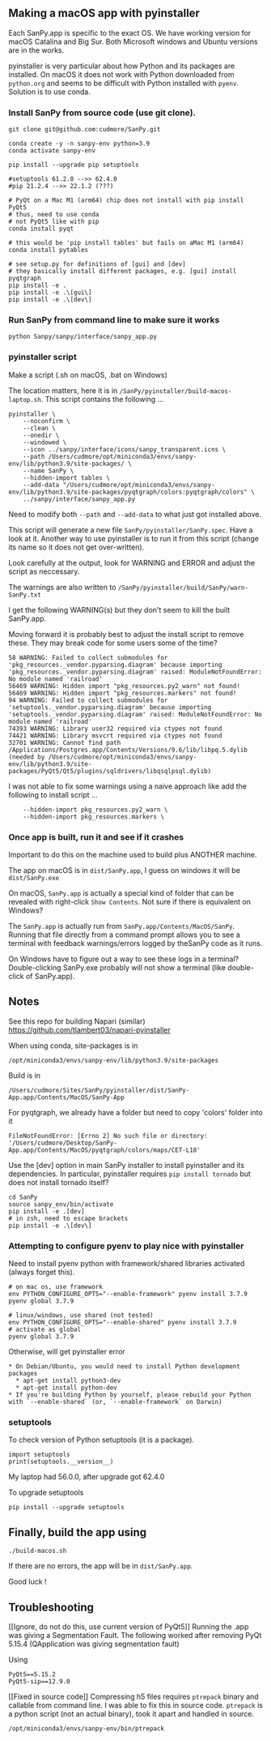 
## Making a macOS app with pyinstaller

Each SanPy.app is specific to the exact OS. We have working version for macOS Catalina and Big Sur. Both Microsoft windows and Ubuntu versions are in the works.

pyinstaller is very particular about how Python and its packages are installed. On macOS it does not work with Python downloaded from `python.org` and seems to be difficult with Python installed with `pyenv`. Solution is to use conda.

### Install SanPy from source code (use git clone).

```
git clone git@github.com:cudmore/SanPy.git

conda create -y -n sanpy-env python=3.9
conda activate sanpy-env

pip install --upgrade pip setuptools

#setuptools 61.2.0 -->> 62.4.0
#pip 21.2.4 -->> 22.1.2 (???)

# PyQt on a Mac M1 (arm64) chip does not install with pip install PyQt5
# thus, need to use conda
# not PyQt5 like with pip
conda install pyqt 

# this would be 'pip install tables' but fails on aMac M1 (arm64)
conda install pytables

# see setup.py for definitions of [gui] and [dev]
# they basically install different packages, e.g. [gui] install pyqtgraph
pip install -e .
pip install -e .\[gui\]
pip install -e .\[dev\]
```

### Run SanPy from command line to make sure it works

```
python Sanpy/sanpy/interface/sanpy_app.py
```

### pyinstaller script

Make a script (.sh on macOS, .bat on Windows)

The location matters, here it is in `/SanPy/pyinstaller/build-macos-laptop.sh`. This script contains  the following ...

```
pyinstaller \
	--noconfirm \
	--clean \
	--onedir \
	--windowed \
	--icon ../sanpy/interface/icons/sanpy_transparent.icns \
	--path /Users/cudmore/opt/miniconda3/envs/sanpy-env/lib/python3.9/site-packages/ \
	--name SanPy \
	--hidden-import tables \
    --add-data "/Users/cudmore/opt/miniconda3/envs/sanpy-env/lib/python3.9/site-packages/pyqtgraph/colors:pyqtgraph/colors" \
	../sanpy/interface/sanpy_app.py
```

Need to modify both `--path` and `--add-data` to what just got installed above.

This script will generate a new file `SanPy/pyinstaller/SanPy.spec`. Have a look at it. Another way to use pyinstaller is to run it from this script (change its name so it does not get over-written).

Look carefully at the output, look for WARNING and ERROR and adjust the script as neccessary.

The warnings are also written to `/SanPy/pyinstaller/build/SanPy/warn-SanPy.txt`

I get the following WARNING(s) but they don't seem to kill the built SanPy.app.

Moving forward it is probably best to adjust the install script to remove these. They may break code for some users some of the time?

```
58 WARNING: Failed to collect submodules for 'pkg_resources._vendor.pyparsing.diagram' because importing 'pkg_resources._vendor.pyparsing.diagram' raised: ModuleNotFoundError: No module named 'railroad'
56469 WARNING: Hidden import "pkg_resources.py2_warn" not found!
56469 WARNING: Hidden import "pkg_resources.markers" not found!
94 WARNING: Failed to collect submodules for 'setuptools._vendor.pyparsing.diagram' because importing 'setuptools._vendor.pyparsing.diagram' raised: ModuleNotFoundError: No module named 'railroad'
74393 WARNING: Library user32 required via ctypes not found
74421 WARNING: Library msvcrt required via ctypes not found
32701 WARNING: Cannot find path /Applications/Postgres.app/Contents/Versions/9.6/lib/libpq.5.dylib (needed by /Users/cudmore/opt/miniconda3/envs/sanpy-env/lib/python3.9/site-packages/PyQt5/Qt5/plugins/sqldrivers/libqsqlpsql.dylib)
```

I was not able to fix some warnings using a naive approach like add the following to install script ...

```
	--hidden-import pkg_resources.py2_warn \
	--hidden-import pkg_resources.markers \
```

### Once app is built, run it and see if it crashes

Important to do this on the machine used to build plus ANOTHER machine.

The app on macOS is in `dist/SanPy.app`, I guess on windows it will be `dist/SanPy.exe`

On macOS, `SanPy.app` is actually a special kind of folder that can be revealed with right-click `Show Contents`. Not sure if there is equivalent on Windows?

The `SanPy.app` is actually run from `SanPy.app/Contents/MacOS/SanPy`. Running that file directly from a command prompt allows you to see a terminal with feedback warnings/errors logged by theSanPy code as it runs.

On Windows have to figure out a way to see these logs in a terminal? Double-clicking SanPy.exe probably will not show a terminal (like double-click of SanPy.app). 

## Notes

See this repo for building Napari (similar) https://github.com/tlambert03/napari-pyinstaller

When using conda, site-packages is in

```
/opt/miniconda3/envs/sanpy-env/lib/python3.9/site-packages
```

Build is in

```
/Users/cudmore/Sites/SanPy/pyinstaller/dist/SanPy-App.app/Contents/MacOS/SanPy-App
```

For pyqtgraph, we already have a folder but need to copy 'colors' folder into it

```
FileNotFoundError: [Errno 2] No such file or directory: '/Users/cudmore/Desktop/SanPy-App.app/Contents/MacOS/pyqtgraph/colors/maps/CET-L18'
```

Use the [dev] option in main SanPy installer to install pyinstaller and its dependencies. In particular, pyinstaller requires `pip install tornado` but does not install tornado itself?

```
cd SanPy
source sanpy_env/bin/activate
pip install -e .[dev]
# in zsh, need to escape brackets
pip install -e .\[dev\]
```

### Attempting to configure pyenv to play nice with pyinstaller

Need to install pyenv python with framework/shared libraries activated (always forget this).

```
# on mac os, use framework
env PYTHON_CONFIGURE_OPTS="--enable-framework" pyenv install 3.7.9
pyenv global 3.7.9

# linux/windows, use shared (not tested)
env PYTHON_CONFIGURE_OPTS="--enable-shared" pyenv install 3.7.9
# activate as global
pyenv global 3.7.9
```

Otherwise, will get pyinstaller error

```
* On Debian/Ubuntu, you would need to install Python development packages
  * apt-get install python3-dev
  * apt-get install python-dev
* If you're building Python by yourself, please rebuild your Python with `--enable-shared` (or, `--enable-framework` on Darwin)
```

### setuptools

To check version of Python setuptools (it is a package).

```
import setuptools
print(setuptools.__version__)
```

My laptop had 56.0.0, after upgrade got 62.4.0

To upgrade setuptools

```
pip install --upgrade setuptools
```

## Finally, build the app using

```
./build-macos.sh
```

If there are no errors, the app will be in `dist/SanPy.app`.

Good luck !

## Troubleshooting

[[Ignore, do not do this, use current version of PyQt5]] Running the .app was giving a Segmentation Fault. The following worked after removing PyQt 5.15.4 (QApplication was giving segmentation fault)

Using
```
PyQt5==5.15.2
PyQt5-sip==12.9.0
```

[[Fixed in source code]] Compressing h5 files requires `ptrepack` binary and callable from command line. I was able to fix this in source code. `ptrepack` is a python script (not an actual binary), took it apart and handled in source.

```
/opt/miniconda3/envs/sanpy-env/bin/ptrepack
```
